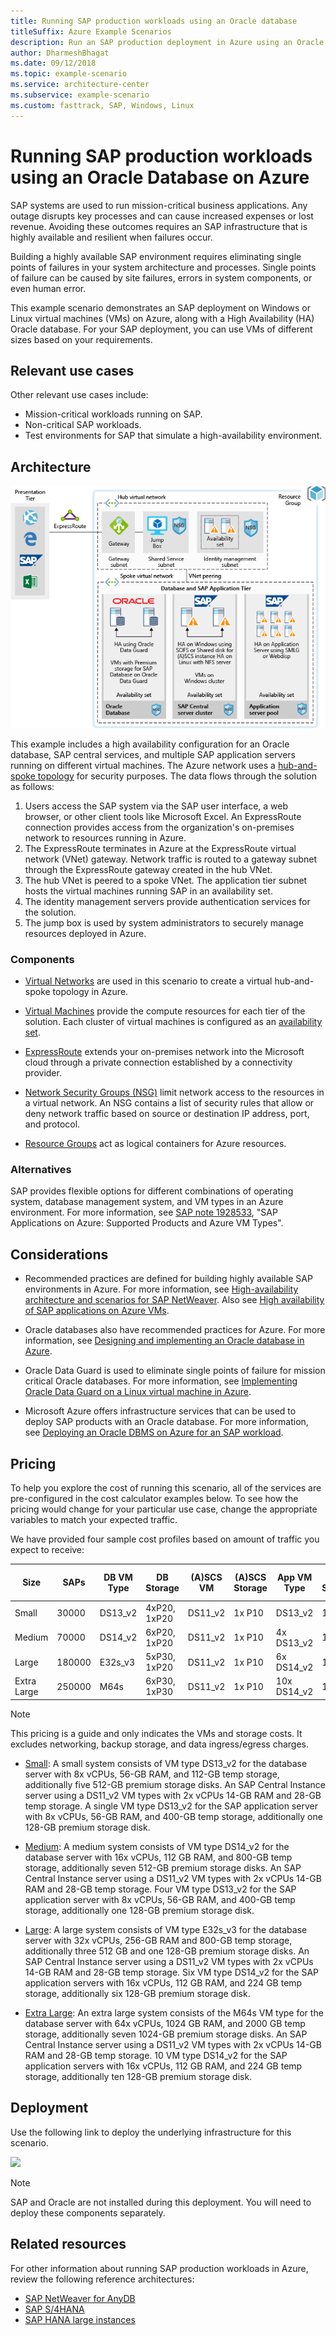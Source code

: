 ```yaml
---
title: Running SAP production workloads using an Oracle database
titleSuffix: Azure Example Scenarios
description: Run an SAP production deployment in Azure using an Oracle database.
author: DharmeshBhagat
ms.date: 09/12/2018
ms.topic: example-scenario
ms.service: architecture-center
ms.subservice: example-scenario
ms.custom: fasttrack, SAP, Windows, Linux
---
```


# Running SAP production workloads using an Oracle Database on Azure

SAP systems are used to run mission-critical business applications. Any outage disrupts key processes and can cause increased expenses or lost revenue. Avoiding these outcomes requires an SAP infrastructure that is highly available and resilient when failures occur.

Building a highly available SAP environment requires eliminating single points of failures in your system architecture and processes. Single points of failure can be caused by site failures, errors in system components, or even human error.

This example scenario demonstrates an SAP deployment on Windows or Linux virtual machines (VMs) on Azure, along with a High Availability (HA) Oracle database. For your SAP deployment, you can use VMs of different sizes based on your requirements.

## Relevant use cases

Other relevant use cases include:

- Mission-critical workloads running on SAP.
- Non-critical SAP workloads.
- Test environments for SAP that simulate a high-availability environment.

## Architecture

![Architecture overview of a production SAP environment in Azure][architecture]

This example includes a high availability configuration for an Oracle database, SAP central services, and multiple SAP application servers running on different virtual machines. The Azure network uses a [hub-and-spoke topology](/azure/architecture/reference-architectures/hybrid-networking/hub-spoke) for security purposes. The data flows through the solution as follows:

1. Users access the SAP system via the SAP user interface, a web browser, or other client tools like Microsoft Excel. An ExpressRoute connection provides access from the organization's on-premises network to resources running in Azure.
2. The ExpressRoute terminates in Azure at the ExpressRoute virtual network (VNet) gateway. Network traffic is routed to a gateway subnet through the ExpressRoute gateway created in the hub VNet.
3. The hub VNet is peered to a spoke VNet. The application tier subnet hosts the virtual machines running SAP in an availability set.
4. The identity management servers provide authentication services for the solution.
5. The jump box is used by system administrators to securely manage resources deployed in Azure.

### Components

- [Virtual Networks](/azure/virtual-network/virtual-networks-overview) are used in this scenario to create a virtual hub-and-spoke topology in Azure.

- [Virtual Machines](/azure/virtual-machines/windows/overview) provide the compute resources for each tier of the solution. Each cluster of virtual machines is configured as an [availability set](/azure/virtual-machines/windows/regions-and-availability#availability-sets).

- [ExpressRoute](/azure/expressroute/expressroute-introduction) extends your on-premises network into the Microsoft cloud through a private connection established by a connectivity provider.

- [Network Security Groups (NSG)](/azure/virtual-network/security-overview) limit network access to the resources in a virtual network. An NSG contains a list of security rules that allow or deny network traffic based on source or destination IP address, port, and protocol.

- [Resource Groups](/azure/azure-resource-manager/resource-group-overview#resource-groups) act as logical containers for Azure resources.

### Alternatives

SAP provides flexible options for different combinations of operating system, database management system, and VM types in an Azure environment. For more information, see [SAP note 1928533](https://launchpad.support.sap.com/#/notes/1928533), "SAP Applications on Azure: Supported Products and Azure VM Types".

## Considerations

- Recommended practices are defined for building highly available SAP environments in Azure. For more information, see [High-availability architecture and scenarios for SAP NetWeaver](/azure/virtual-machines/workloads/sap/sap-high-availability-architecture-scenarios). Also see [High availability of SAP applications on Azure VMs](/azure/virtual-machines/workloads/sap/high-availability-guide).

- Oracle databases also have recommended practices for Azure. For more information, see [Designing and implementing an Oracle database in Azure](/azure/virtual-machines/workloads/oracle/oracle-design).

- Oracle Data Guard is used to eliminate single points of failure for mission critical Oracle databases. For more information, see [Implementing Oracle Data Guard on a Linux virtual machine in Azure](/azure/virtual-machines/workloads/oracle/configure-oracle-dataguard).

- Microsoft Azure offers infrastructure services that can be used to deploy SAP products with an Oracle database. For more information, see [Deploying an Oracle DBMS on Azure for an SAP workload](/azure/virtual-machines/workloads/sap/dbms_guide_oracle).

## Pricing

To help you explore the cost of running this scenario, all of the services are pre-configured in the cost calculator examples below. To see how the pricing would change for your particular use case, change the appropriate variables to match your expected traffic.

We have provided four sample cost profiles based on amount of traffic you expect to receive:

|Size|SAPs|DB VM Type|DB Storage|(A)SCS VM|(A)SCS Storage|App VM Type|App Storage|Azure Pricing Calculator|
|----|----|-------|-------|-----|---|---|--------|---------------|
|Small|30000|DS13_v2|4xP20, 1xP20|DS11_v2|1x P10|DS13_v2|1x P10|[Small](https://azure.com/e/45880ba0bfdf47d497851a7cf2650c7c)|
|Medium|70000|DS14_v2|6xP20, 1xP20|DS11_v2|1x P10|4x DS13_v2|1x P10|[Medium](https://azure.com/e/9a523f79591347ca9a48c3aaa1406f8a)|
Large|180000|E32s_v3|5xP30, 1xP20|DS11_v2|1x P10|6x DS14_v2|1x P10|[Large](https://azure.com/e/f70fccf571e948c4b37d4fecc07cbf42)|
Extra Large|250000|M64s|6xP30, 1xP30|DS11_v2|1x P10|10x DS14_v2|1x P10|[Extra Large](https://azure.com/e/58c636922cf94faf9650f583ff35e97b)|

> [!NOTE]
> This pricing is a guide and only indicates the VMs and storage costs. It excludes networking, backup storage, and data ingress/egress charges.

- [Small](https://azure.com/e/45880ba0bfdf47d497851a7cf2650c7c): A small system consists of VM type DS13_v2 for the database server with 8x vCPUs, 56-GB RAM, and 112-GB temp storage, additionally five 512-GB premium storage disks. An SAP Central Instance server using a DS11_v2 VM types with 2x vCPUs 14-GB RAM and 28-GB temp storage. A single VM type DS13_v2 for the SAP application server with 8x vCPUs, 56-GB RAM, and 400-GB temp storage, additionally one 128-GB premium storage disk.

- [Medium](https://azure.com/e/9a523f79591347ca9a48c3aaa1406f8a): A medium system consists of VM type DS14_v2 for the database server with 16x vCPUs, 112 GB RAM, and 800-GB temp storage, additionally seven 512-GB premium storage disks. An SAP Central Instance server using a DS11_v2 VM types with 2x vCPUs 14-GB RAM and 28-GB temp storage. Four VM type DS13_v2 for the SAP application server with 8x vCPUs, 56-GB RAM, and 400-GB temp storage, additionally one 128-GB premium storage disk.

- [Large](https://azure.com/e/f70fccf571e948c4b37d4fecc07cbf42): A large system consists of VM type E32s_v3 for the database server with 32x vCPUs, 256-GB RAM and 800-GB temp storage, additionally three 512 GB and one 128-GB premium storage disks. An SAP Central Instance server using a DS11_v2 VM types with 2x vCPUs 14-GB RAM and 28-GB temp storage. Six VM type DS14_v2 for the SAP application servers with 16x vCPUs, 112 GB RAM, and 224 GB temp storage, additionally six 128-GB premium storage disk.

- [Extra Large](https://azure.com/e/58c636922cf94faf9650f583ff35e97b): An extra large system consists of the M64s VM type for the database server with 64x vCPUs, 1024 GB RAM, and 2000 GB temp storage, additionally seven 1024-GB premium storage disks. An SAP Central Instance server using a DS11_v2 VM types with 2x vCPUs 14-GB RAM and 28-GB temp storage. 10 VM type DS14_v2 for the SAP application servers with 16x vCPUs, 112 GB RAM, and 224 GB temp storage, additionally ten 128-GB premium storage disk.

## Deployment

Use the following link to deploy the underlying infrastructure for this scenario.

<!-- markdownlint-disable MD033 -->

<a
href="https://portal.azure.com/#create/Microsoft.Template/uri/https%3A%2F%2Fraw.githubusercontent.com%2Fmspnp%2Fsolution-architectures%2Fmaster%2Fapps%2Fsap-3tier-distributed-ora%2Fazuredeploy.json" target="_blank">
    <img src="https://azuredeploy.net/deploybutton.png"/>
</a>

<!-- markdownlint-enable MD033 -->

> [!NOTE]
> SAP and Oracle are not installed during this deployment. You will need to deploy these components separately.

## Related resources

For other information about running SAP production workloads in Azure, review the following reference architectures:

- [SAP NetWeaver for AnyDB](/azure/architecture/reference-architectures/sap/sap-netweaver)
- [SAP S/4HANA](/azure/architecture/reference-architectures/sap/sap-s4hana)
- [SAP HANA large instances](/azure/architecture/reference-architectures/sap/hana-large-instances)

<!-- links -->
[architecture]: media/architecture-sap-production.png
